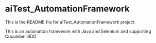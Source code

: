 # aiTest_AutomationFramework

This is the README file for aiTest_AutomationFramework project.

This is an automation framework with Java and Selenium and supporting Cucumber BDD
